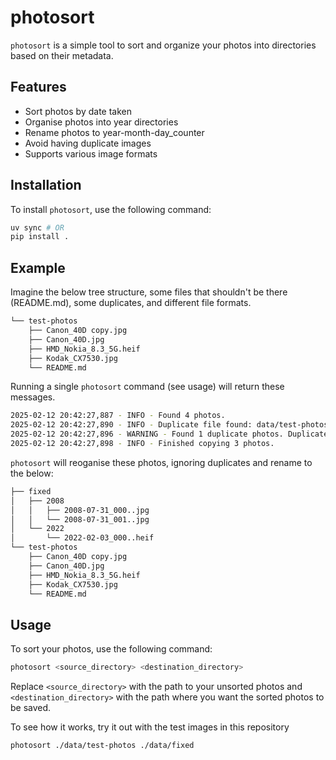 # photosort

`photosort` is a simple tool to sort and organize your photos into directories
based on their metadata.

## Features

- Sort photos by date taken
- Organise photos into year directories
- Rename photos to year-month-day_counter
- Avoid having duplicate images
- Supports various image formats

## Installation

To install `photosort`, use the following command:

```bash
uv sync # OR
pip install .
```

## Example

Imagine the below tree structure, some files that shouldn't be there
(README.md), some duplicates, and different file formats.

```bash
└── test-photos
    ├── Canon_40D copy.jpg
    ├── Canon_40D.jpg
    ├── HMD_Nokia_8.3_5G.heif
    ├── Kodak_CX7530.jpg
    └── README.md
```

Running a single `photosort` command (see usage) will return these messages.

```bash
2025-02-12 20:42:27,887 - INFO - Found 4 photos.
2025-02-12 20:42:27,890 - INFO - Duplicate file found: data/test-photos/Canon_40D copy.jpg (hash: 406958840ad1665ffcd1be9c29d515b9)
2025-02-12 20:42:27,896 - WARNING - Found 1 duplicate photos. Duplicates will be ignored.
2025-02-12 20:42:27,898 - INFO - Finished copying 3 photos.
```

`photosort` will reoganise these photos, ignoring duplicates and rename to the
below:

```bash
├── fixed
│   ├── 2008
│   │   ├── 2008-07-31_000..jpg
│   │   └── 2008-07-31_001..jpg
│   └── 2022
│       └── 2022-02-03_000..heif
└── test-photos
    ├── Canon_40D copy.jpg
    ├── Canon_40D.jpg
    ├── HMD_Nokia_8.3_5G.heif
    ├── Kodak_CX7530.jpg
    └── README.md
```

## Usage

To sort your photos, use the following command:

```bash
photosort <source_directory> <destination_directory>
```

Replace `<source_directory>` with the path to your unsorted photos and
`<destination_directory>` with the path where you want the sorted photos to be
saved.

To see how it works, try it out with the test images in this repository

```bash
photosort ./data/test-photos ./data/fixed
```
